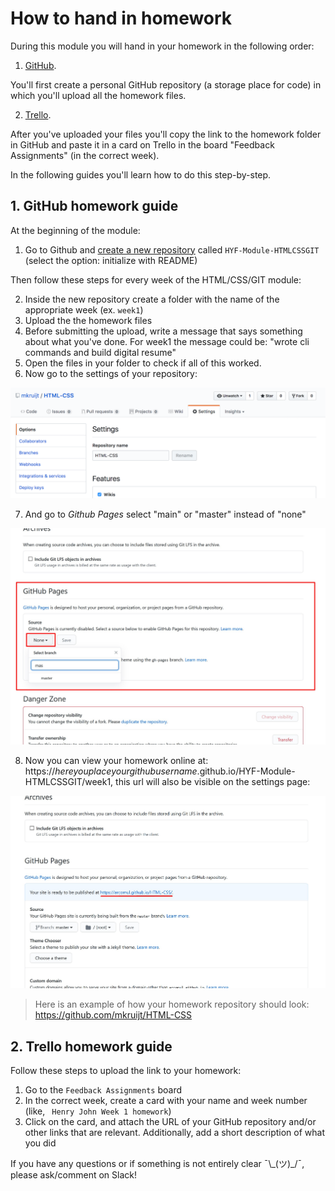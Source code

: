 # How to hand in homework

During this module you will hand in your homework in the following order:

1. [GitHub](https://www.github.com/Techrityorg/HTML&CSS).

You'll first create a personal GitHub repository (a storage place for code) in which you'll upload all the homework files.

2. [Trello](https://trello.com/b/U1gK8Q1c/feedback-assignments).

After you've uploaded your files you'll copy the link to the homework folder in GitHub and paste it in a card on Trello in the board "Feedback Assignments" (in the correct week).

In the following guides you'll learn how to do this step-by-step.

## 1. GitHub homework guide

At the beginning of the module:

1. Go to Github and [create a new repository](https://github.com/new) called `HYF-Module-HTMLCSSGIT` (select the option: initialize with README)

Then follow these steps for every week of the HTML/CSS/GIT module:

2. Inside the new repository create a folder with the name of the appropriate week (ex. `week1`)
3. Upload the the homework files
4. Before submitting the upload, write a message that says something about what you've done. For week1 the message could be: "wrote cli commands and build digital resume"
5. Open the files in your folder to check if all of this worked.
6. Now go to the settings of your repository:

![settings overview](./assets/github_pages1.png)

7. And go to _Github Pages_ select "main" or "master" instead of "none"

![pages overview](./assets/github_pages2.jpg)

8. Now you can view your homework online at: https://_hereyouplaceyourgithubusername_.github.io/HYF-Module-HTMLCSSGIT/week1, this url will also be visible on the settings page:

![pages overview saved](./assets/github_pages3.jpg)

> Here is an example of how your homework repository should look: https://github.com/mkruijt/HTML-CSS

## 2. Trello homework guide

Follow these steps to upload the link to your homework:

1. Go to the `Feedback Assignments` board
2. In the correct week, create a card with your name and week number (like, ` Henry John Week 1 homework`)
3. Click on the card, and attach the URL of your GitHub repository and/or other links that are relevant. Additionally, add a short description of what you did

If you have any questions or if something is not entirely clear ¯\\\_(ツ)\_/¯, please ask/comment on Slack!
